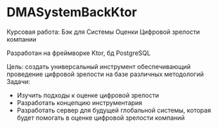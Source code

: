 # DMASystemBackKtor

Курсовая работа: Бэк для Системы Оценки Цифровой зрелости компании

Разработан на фреймворке Ktor, бд PostgreSQL

Цель: создать универсальный инструмент обеспечивающий проведение цифровой зрелости на базе различных методологий
Задачи: 
- Изучить подходы к оценке цифровой зрелости
- Разработать концепцию инструментария
- Разработать сервер для будущей глобальной системы, которая будет помогать в оценке цифровой зрелости компаний
